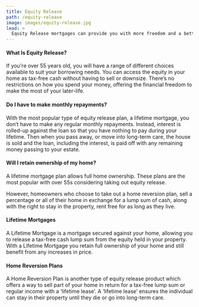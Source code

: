 ```yaml
---
title: Equity Release
path: /equity-release
image: images/equity-release.jpg
lead: >
  Equity Release mortgages can provide you with more freedom and a better standard of life in your later years.
---
```


#### What Is Equity Release?

If you're over 55 years old, you will have a range of different choices available to suit
your borrowing needs. You can access the equity in your home as tax-free cash without having to sell or downsize.
There’s no restrictions on how you spend your money, offering the financial freedom to make the most of your
later-life.

#### Do I have to make monthly repayments?

With the most popular type of equity release plan, a lifetime mortgage, you don’t have to make any regular monthly repayments. Instead, interest is rolled-up against the loan so that you have nothing to pay during your lifetime.
Then when you pass away, or move into long-term care, the house is sold and the loan, including the interest,
is paid off with any remaining money passing to your estate.

#### Will I retain ownership of my home?

A lifetime mortgage plan allows full home ownership. These plans are the most popular with over 55s considering
taking out equity release.

However, homeowners who choose to take out a home reversion plan, sell a percentage or all of their home in exchange
for a lump sum of cash, along with the right to stay in the property, rent free for as long as they live.

#### Lifetime Mortgages

A Lifetime Mortgage is a mortgage secured against your home, allowing you to release a tax-free cash lump sum from
the equity held in your property. With a Lifetime Mortgage you retain full ownership of your home and still benefit
from any increases in price.

#### Home Reversion Plans

A Home Reversion Plan is another type of equity release product which offers a way to sell part of your home in return for a tax-free lump sum or regular income with a
‘lifetime lease’. A ‘lifetime lease’ ensures the individual can stay in their property until they die or go into
long-term care.
